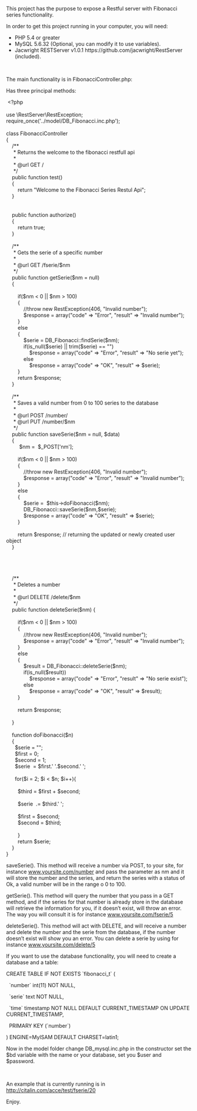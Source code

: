 <p>This project has the purpose to expose a Restful server with Fibonacci series functionality.</p>
<p>In order to get this project running in your computer, you will need:</p>
<ul>
<li>PHP 5.4 or greater</li>
<li>MySQL 5.6.32 (Optional, you can modify it to use variables).</li>
<li>Jacwright RESTServer v1.0.1 https://github.com/jacwright/RestServer (included).</li>
</ul>
<p>&nbsp;</p>
<p>The main functionality is in FibonacciController.php:</p>
<p>Has three principal methods:</p>
<p>&nbsp;&lt;?php<br /><br />use \RestServer\RestException;<br />require_once('../model/DB_Fibonacci.inc.php');<br /><br />class FibonacciController<br />{<br />&nbsp;&nbsp;&nbsp; /**<br />&nbsp;&nbsp;&nbsp;&nbsp; * Returns the welcome to the fibonacci restfull api<br />&nbsp;&nbsp;&nbsp;&nbsp; *<br />&nbsp;&nbsp;&nbsp;&nbsp; * @url GET /<br />&nbsp;&nbsp;&nbsp;&nbsp; */<br />&nbsp;&nbsp;&nbsp; public function test()<br />&nbsp;&nbsp;&nbsp; {<br />&nbsp;&nbsp;&nbsp;&nbsp;&nbsp;&nbsp;&nbsp; return "Welcome to the Fibonacci Series Restul Api";<br />&nbsp;&nbsp;&nbsp; }<br /><br />&nbsp;&nbsp; &nbsp;<br />&nbsp;&nbsp; &nbsp;public function authorize() <br />&nbsp;&nbsp; &nbsp;{<br />&nbsp;&nbsp; &nbsp;&nbsp;&nbsp; &nbsp;return true;<br />&nbsp;&nbsp; &nbsp;}<br /><br />&nbsp;&nbsp;&nbsp; /**<br />&nbsp;&nbsp;&nbsp;&nbsp; * Gets the serie of a specific number<br />&nbsp;&nbsp;&nbsp;&nbsp; *<br />&nbsp;&nbsp;&nbsp;&nbsp; * @url GET /fserie/$nm<br />&nbsp;&nbsp;&nbsp;&nbsp; */<br />&nbsp;&nbsp;&nbsp; public function getSerie($nm = null)<br />&nbsp;&nbsp;&nbsp; {<br /><br />&nbsp;&nbsp; &nbsp;&nbsp;&nbsp; &nbsp;if($nm &lt; 0 || $nm &gt; 100)<br />&nbsp;&nbsp; &nbsp;&nbsp;&nbsp; &nbsp;{<br />&nbsp;&nbsp; &nbsp;&nbsp;&nbsp; &nbsp;&nbsp;&nbsp; &nbsp;//throw new RestException(406, "Invalid number");<br />&nbsp;&nbsp; &nbsp;&nbsp;&nbsp; &nbsp;&nbsp;&nbsp; &nbsp;$response = array("code" =&gt; "Error", "result" =&gt; "Invalid number");<br />&nbsp;&nbsp; &nbsp;&nbsp;&nbsp; &nbsp;}<br />&nbsp;&nbsp; &nbsp;&nbsp;&nbsp; &nbsp;else<br />&nbsp;&nbsp; &nbsp;&nbsp;&nbsp; &nbsp;{<br />&nbsp;&nbsp; &nbsp;&nbsp;&nbsp; &nbsp;&nbsp;&nbsp; &nbsp;$serie = DB_Fibonacci::findSerie($nm);<br />&nbsp;&nbsp; &nbsp;&nbsp;&nbsp; &nbsp;&nbsp;&nbsp; &nbsp;if(is_null($serie) || trim($serie) == "")<br />&nbsp;&nbsp; &nbsp;&nbsp;&nbsp; &nbsp;&nbsp;&nbsp; &nbsp;&nbsp;&nbsp; &nbsp;$response = array("code" =&gt; "Error", "result" =&gt; "No serie yet");<br />&nbsp;&nbsp; &nbsp;&nbsp;&nbsp; &nbsp;&nbsp;&nbsp; &nbsp;else<br />&nbsp;&nbsp; &nbsp;&nbsp;&nbsp; &nbsp;&nbsp;&nbsp; &nbsp;&nbsp;&nbsp; &nbsp;$response = array("code" =&gt; "OK", "result" =&gt; $serie);&nbsp;&nbsp; &nbsp;&nbsp;&nbsp; &nbsp;&nbsp;&nbsp; &nbsp;<br />&nbsp;&nbsp; &nbsp;&nbsp;&nbsp; &nbsp;}<br />&nbsp;&nbsp; &nbsp;&nbsp;&nbsp; &nbsp;return $response; <br />&nbsp;&nbsp;&nbsp; }<br /><br />&nbsp;&nbsp;&nbsp; /**<br />&nbsp;&nbsp;&nbsp;&nbsp; * Saves a valid number from 0 to 100 series to the database<br />&nbsp;&nbsp;&nbsp;&nbsp; *<br />&nbsp;&nbsp;&nbsp;&nbsp; * @url POST /number/<br />&nbsp;&nbsp;&nbsp;&nbsp; * @url PUT /number/$nm<br />&nbsp;&nbsp;&nbsp;&nbsp; */<br />&nbsp;&nbsp;&nbsp; public function saveSerie($nm = null, $data)<br />&nbsp;&nbsp;&nbsp; {&nbsp;&nbsp; &nbsp;<br />&nbsp;&nbsp; &nbsp;&nbsp;&nbsp; &nbsp; $nm =&nbsp; $_POST['nm'];<br /><br />&nbsp;&nbsp; &nbsp;&nbsp;&nbsp; &nbsp;if($nm &lt; 0 || $nm &gt; 100)<br />&nbsp;&nbsp; &nbsp;&nbsp;&nbsp; &nbsp;{<br />&nbsp;&nbsp; &nbsp;&nbsp;&nbsp; &nbsp;&nbsp;&nbsp; &nbsp;//throw new RestException(406, "Invalid number");<br />&nbsp;&nbsp; &nbsp;&nbsp;&nbsp; &nbsp;&nbsp;&nbsp; &nbsp;$response = array("code" =&gt; "Error", "result" =&gt; "Invalid number");<br />&nbsp;&nbsp; &nbsp;&nbsp;&nbsp; &nbsp;}<br />&nbsp;&nbsp; &nbsp;&nbsp;&nbsp; &nbsp;else<br />&nbsp;&nbsp; &nbsp;&nbsp;&nbsp; &nbsp;{<br />&nbsp;&nbsp; &nbsp;&nbsp;&nbsp; &nbsp;&nbsp;&nbsp; &nbsp;$serie =&nbsp; $this-&gt;doFibonacci($nm);<br />&nbsp;&nbsp; &nbsp;&nbsp;&nbsp; &nbsp;&nbsp;&nbsp; &nbsp;DB_Fibonacci::saveSerie($nm,$serie);<br />&nbsp;&nbsp; &nbsp;&nbsp;&nbsp; &nbsp;&nbsp;&nbsp; &nbsp;$response = array("code" =&gt; "OK", "result" =&gt; $serie);<br />&nbsp;&nbsp; &nbsp;&nbsp;&nbsp; &nbsp;}&nbsp;&nbsp; &nbsp;<br />&nbsp;&nbsp;&nbsp;&nbsp;&nbsp;&nbsp;&nbsp; &nbsp;<br />&nbsp;&nbsp;&nbsp;&nbsp;&nbsp;&nbsp;&nbsp; return $response; // returning the updated or newly created user object<br />&nbsp;&nbsp;&nbsp; }<br /><br /><br /><br />&nbsp;&nbsp; &nbsp;<br />&nbsp;&nbsp; &nbsp;/**<br />&nbsp;&nbsp;&nbsp;&nbsp; * Deletes a number<br />&nbsp;&nbsp;&nbsp;&nbsp; * <br />&nbsp;&nbsp;&nbsp;&nbsp; * @url DELETE /delete/$nm<br />&nbsp;&nbsp;&nbsp;&nbsp; */<br />&nbsp;&nbsp;&nbsp; public function deleteSerie($nm) {<br />&nbsp;&nbsp; &nbsp;&nbsp;&nbsp; &nbsp;&nbsp;&nbsp; &nbsp;<br />&nbsp;&nbsp; &nbsp;&nbsp;&nbsp; &nbsp;if($nm &lt; 0 || $nm &gt; 100)<br />&nbsp;&nbsp; &nbsp;&nbsp;&nbsp; &nbsp;{<br />&nbsp;&nbsp; &nbsp;&nbsp;&nbsp; &nbsp;&nbsp;&nbsp; &nbsp;//throw new RestException(406, "Invalid number");<br />&nbsp;&nbsp; &nbsp;&nbsp;&nbsp; &nbsp;&nbsp;&nbsp; &nbsp;$response = array("code" =&gt; "Error", "result" =&gt; "Invalid number");<br />&nbsp;&nbsp; &nbsp;&nbsp;&nbsp; &nbsp;}<br />&nbsp;&nbsp; &nbsp;&nbsp;&nbsp; &nbsp;else<br />&nbsp;&nbsp; &nbsp;&nbsp;&nbsp; &nbsp;{&nbsp;&nbsp; &nbsp;&nbsp;&nbsp; &nbsp;&nbsp;&nbsp; &nbsp;<br />&nbsp;&nbsp; &nbsp;&nbsp;&nbsp; &nbsp;&nbsp;&nbsp; &nbsp;$result = DB_Fibonacci::deleteSerie($nm);<br />&nbsp;&nbsp; &nbsp;&nbsp;&nbsp; &nbsp;&nbsp;&nbsp; &nbsp;if(is_null($result))<br />&nbsp;&nbsp; &nbsp;&nbsp;&nbsp; &nbsp;&nbsp;&nbsp; &nbsp;&nbsp;&nbsp; &nbsp;$response = array("code" =&gt; "Error", "result" =&gt; "No serie exist");<br />&nbsp;&nbsp; &nbsp;&nbsp;&nbsp; &nbsp;&nbsp;&nbsp; &nbsp;else<br />&nbsp;&nbsp; &nbsp;&nbsp;&nbsp; &nbsp;&nbsp;&nbsp; &nbsp;&nbsp;&nbsp; &nbsp;$response = array("code" =&gt; "OK", "result" =&gt; $result);<br />&nbsp;&nbsp; &nbsp;&nbsp;&nbsp; &nbsp;}&nbsp;&nbsp; &nbsp;<br />&nbsp;&nbsp;&nbsp;&nbsp;&nbsp;&nbsp;&nbsp; &nbsp;<br />&nbsp;&nbsp;&nbsp;&nbsp;&nbsp;&nbsp;&nbsp; return $response; <br /><br />&nbsp;&nbsp;&nbsp; }<br />&nbsp;&nbsp; &nbsp;<br />&nbsp;&nbsp; &nbsp;function doFibonacci($n)<br />&nbsp;&nbsp; &nbsp;{&nbsp;&nbsp; &nbsp; <br />&nbsp;&nbsp; &nbsp;&nbsp; $serie = "";&nbsp;&nbsp; &nbsp;<br />&nbsp;&nbsp; &nbsp;&nbsp; $first = 0;<br />&nbsp;&nbsp; &nbsp;&nbsp; $second = 1;<br />&nbsp;&nbsp; &nbsp;&nbsp; $serie&nbsp; = $first.' '.$second.' ';<br />&nbsp;&nbsp; &nbsp; &nbsp;&nbsp;&nbsp; &nbsp; <br />&nbsp;&nbsp; &nbsp;&nbsp; for($i = 2; $i &lt; $n; $i++){<br />&nbsp;&nbsp; &nbsp; <br />&nbsp;&nbsp; &nbsp;&nbsp;&nbsp; &nbsp;$third = $first + $second;<br />&nbsp;&nbsp; &nbsp; <br />&nbsp;&nbsp; &nbsp;&nbsp;&nbsp; &nbsp;$serie&nbsp; .= $third.' ';<br />&nbsp;&nbsp; &nbsp; <br />&nbsp;&nbsp; &nbsp;&nbsp;&nbsp; &nbsp;$first = $second;<br />&nbsp;&nbsp; &nbsp;&nbsp;&nbsp; &nbsp;$second = $third;<br />&nbsp;&nbsp; &nbsp; <br />&nbsp;&nbsp; &nbsp;&nbsp;&nbsp; &nbsp;}<br />&nbsp;&nbsp; &nbsp;&nbsp;&nbsp; &nbsp;return $serie;<br />&nbsp;&nbsp; &nbsp;}<br />}</p>
<p>saveSerie(). This method will receive a number via POST, to your site, for instance <a href="http://www.yoursite.com/number">www.yoursite.com/number</a> and pass the parameter as nm and it will store the number and the series, and return the series with a status of Ok, a valid number will be in the range o 0 to 100.</p>
<p>getSerie(). This method will query the number that you pass in a GET method, and if the series for that number is already store in the database will retrieve the information for you, if it doesn&rsquo;t exist, will throw an error. The way you will consult it is for instance <a href="http://www.yoursite.com/fserie/5">www.yoursite.com/fserie/5</a></p>
<p>deleteSerie(). This method will act with DELETE, and will receive a number and delete the number and the serie from the database, if the number doesn&rsquo;t exist will show you an error. You can delete a serie by using for instance <a href="http://www.yoursite.com/delete/5">www.yoursite.com/delete/5</a></p>
<p>If you want to use the database functionality, you will need to create a database and a table:</p>
<p>CREATE TABLE IF NOT EXISTS `fibonacci_t` (</p>
<p>&nbsp; `number` int(11) NOT NULL,</p>
<p>&nbsp; `serie` text NOT NULL,</p>
<p>&nbsp; `time` timestamp NOT NULL DEFAULT CURRENT_TIMESTAMP ON UPDATE CURRENT_TIMESTAMP,</p>
<p>&nbsp; PRIMARY KEY (`number`)</p>
<p>) ENGINE=MyISAM DEFAULT CHARSET=latin1;</p>
<p>Now in the model folder change DB_mysql.inc.php in the constructor set the $bd variable with the name or your database, set you $user and $password.</p>
<p>&nbsp;</p>
<p>An example that is currently running is in <a href="http://citalin.com/acce/test/fserie/20">http://citalin.com/acce/test/fserie/20</a></p>
<p>Enjoy.</p>
